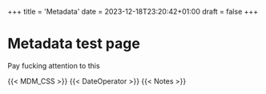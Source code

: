 +++
title = 'Metadata'
date = 2023-12-18T23:20:42+01:00
draft = false
+++

# Metadata test page

Pay fucking attention to this

{{< MDM_CSS >}}
{{< DateOperator >}}
{{< Notes >}}

